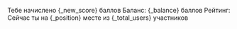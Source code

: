 Тебе начислено {_new_score} баллов
Баланс: {_balance} баллов
Рейтинг: Сейчас ты на {_position} месте из {_total_users} участников
